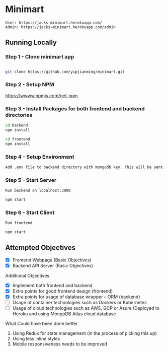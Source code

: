 # Minimart
```
User: https://jacks-minimart.herokuapp.com/
Admin: https://jacks-minimart.herokuapp.com/admin
```
## Running Locally

### Step 1 - Clone minimart app

  

```bash

git clone https://github.com/yipjianming/minimart.git

```

  

### Step 2 - Setup NPM

https://wwww.npmjs.com/get-npm

  

### Step 3 - Install Packages for both frontend and backend directories

```bash
cd backend
npm install

cd frontend
npm install
```

  

### Step 4 - Setup Environment

```bash
Add .env file to backend directory with mongodb key. This will be sent via email.
```

  

### Step 5 - Start Server

```bash
Run backend on localhost:3000

npm start
```

  

### Step 6 - Start Client

```bash
Run frontend

npm start
```
## Attempted Objectives
- [x] Frontend Webpage (Basic Objectives)
- [x] Backend API Server (Basic Objectives)

Additional Objectives
- [x] Implement both frontend and backend
- [x] Extra points for good frontend design (frontend)
- [x] Extra points for usage of database wrapper – ORM (backend)
- [ ] Usage of container technologies such as Dockers or Kubernetes
- [ ] Usage of cloud technologies such as AWS, GCP or Azure (Deployed to Heroku and using MongoDB Atlas cloud database

What Could have been done better
 1. Using Redux for state management (in the process of picking this up)
 2. Using less inline styles
 3. Mobile responsiveness needs to be improved

